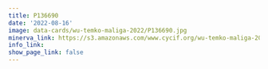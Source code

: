 ```yaml
---
title: P136690
date: '2022-08-16'
image: data-cards/wu-temko-maliga-2022/P136690.jpg
minerva_link: https://s3.amazonaws.com/www.cycif.org/wu-temko-maliga-2022/P136690/index.html
info_link:
show_page_link: false
---
```

